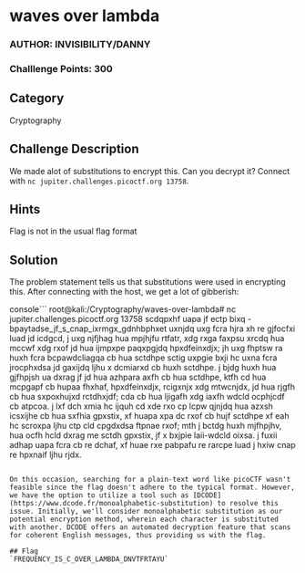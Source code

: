 # waves over lambda
### AUTHOR: INVISIBILITY/DANNY
### Challlenge Points: 300

## Category
Cryptography
## Challenge Description
We made alot of substitutions to encrypt this. Can you decrypt it? Connect with `nc jupiter.challenges.picoctf.org 13758`.
## Hints
Flag is not in the usual flag format
## Solution

The problem statement tells us that substitutions were used in encrypting this. After connecting with the host, we get a lot of gibberish:

console```
root@kali:/Cryptography/waves-over-lambda# nc jupiter.challenges.picoctf.org 13758
scdqpxhf uapa jf ectp bixq - bpaytadse_jf_s_cnap_ixrmgx_gdnhbphxet
uxnjdq uxg fcra hjra xh re gjfocfxi luad jd icdgcd, j uxg njfjhag hua mpjhjfu rtfatr, xdg rxga faxpsu xrcdq hua mccwf xdg rxof jd hua ijmpxpe paqxpgjdq hpxdfeinxdjx; jh uxg fhptsw ra huxh fcra bcpawdcliagqa cb hua sctdhpe sctig uxpgie bxji hc uxna fcra jrocphxdsa jd gaxijdq ljhu x dcmiarxd cb huxh sctdhpe. j bjdg huxh hua gjfhpjsh ua dxrag jf jd hua azhpara axfh cb hua sctdhpe, ktfh cd hua mcpgapf cb hupaa fhxhaf, hpxdfeinxdjx, rcigxnjx xdg mtwcnjdx, jd hua rjgfh cb hua sxpoxhujxd rctdhxjdf; cda cb hua ljigafh xdg iaxfh wdcld ocphjcdf cb atpcoa. j lxf dch xmia hc ijquh cd xde rxo cp lcpw qjnjdq hua azxsh icsxijhe cb hua sxfhia gpxstix, xf huapa xpa dc rxof cb hujf sctdhpe xf eah hc scroxpa ljhu ctp cld cpgdxdsa ftpnae rxof; mth j bctdg huxh mjfhpjhv, hua ocfh hcld dxrag me sctdh gpxstix, jf x bxjpie laii-wdcld oixsa. j fuxii adhap uapa fcra cb re dchaf, xf huae rxe pabpafu re rarcpe luad j hxiw cnap re hpxnaif ljhu rjdx.
```

On this occasion, searching for a plain-text word like picoCTF wasn't feasible since the flag doesn't adhere to the typical format. However, we have the option to utilize a tool such as [DCODE](https://www.dcode.fr/monoalphabetic-substitution) to resolve this issue. Initially, we'll consider monoalphabetic substitution as our potential encryption method, wherein each character is substituted with another. DCODE offers an automated decryption feature that scans for coherent English messages, thus providing us with the flag.

## Flag
`FREQUENCY_IS_C_OVER_LAMBDA_DNVTFRTAYU`